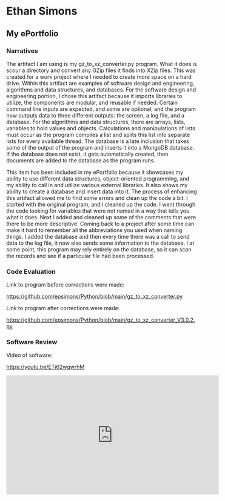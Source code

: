 # Ethan Simons

## My ePortfolio

###  Narratives
The artifact I am using is my gz_to_xz_converter.py program. What it does is scour a directory and convert any GZip files it finds into XZip files. This was created for a work project where I needed to create more space on a hard drive. Within this artifact are examples of software design and engineering, algorithms and data structures, and databases. For the software design and engineering portion, I chose this artifact because it imports libraries to utilize, the components are modular, and reusable if needed. Certain command line inputs are expected, and some are optional, and the program now outputs data to three different outputs: the screen, a log file, and a database. For the algorithms and data structures, there are arrays, lists, variables to hold values and objects. Calculations and manipulations of lists must occur as the program compiles a list and splits this list into separate lists for every available thread. The database is a late inclusion that takes some of the output of the program and inserts it into a MongoDB database. If the database does not exist, it gets automatically created, then documents are added to the database as the program runs. 

This item has been included in my ePortfolio because it showcases my ability to use different data structures, object-oriented programming, and my ability to call in and utilize various external libraries. It also shows my ability to create a database and insert data into it. The process of enhancing this artifact allowed me to find some errors and clean up the code a bit. I started with the original program, and I cleaned up the code. I went through the code looking for variables that were not named in a way that tells you what it does. Next I added and cleaned up some of the comments that were there to be more descriptive. Coming back to a project after some time can make it hard to remember all the abbreviations you used when naming things. I added the database and then every time there was a call to send data to the log file, it now also sends some information to the database. I at some point, this program may rely entirely on the database, so it can scan the records and see if a particular file had been processed.

### Code Evaluation

Link to program before corrections were made: 

https://github.com/epsimons/Python/blob/main/gz_to_xz_converter.py

Link to program after corrections were made:

https://github.com/epsimons/Python/blob/main/gz_to_xz_converter_V3.0.2.py

### Software Review

Video of software:

https://youtu.be/ETi62wgwrhM




<html>
  <body>
<iframe width="560" height="315" src="https://www.youtube.com/embed/ETi62wgwrhM" title="YouTube video player" frameborder="0" allow="accelerometer; autoplay; clipboard-write; encrypted-media; gyroscope; picture-in-picture" allowfullscreen></iframe>
  </body>
  </html>

